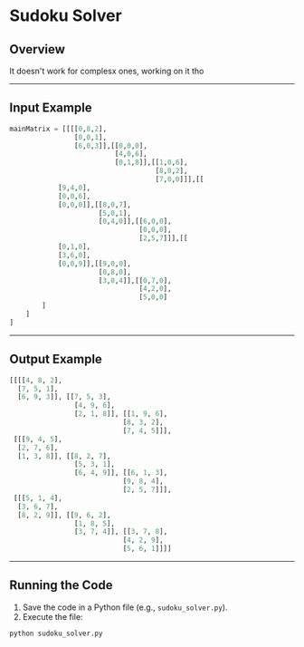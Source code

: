 # Sudoku Solver

## Overview
It doesn't work for complesx ones, working on it tho

---

## Input Example
```python
mainMatrix = [[[[0,8,2],
                [0,0,1],
                [6,0,3]],[[0,0,0],
                          [4,0,6],
                          [0,1,8]],[[1,0,6],
                                    [8,0,2],
                                    [7,0,0]]],[[
            [9,4,0],
            [0,0,6],
            [0,0,0]],[[8,0,7],
                      [5,0,1],
                      [0,4,0]],[[6,0,0],
                                [0,0,0],
                                [2,5,7]]],[[
            [0,1,0],
            [3,6,0],
            [0,0,9]],[[9,0,0],
                      [0,8,0],
                      [3,0,4]],[[0,7,0],
                                [4,2,0],
                                [5,0,0]
        ]
    ]
]
```

---

## Output Example
```python
[[[[4, 8, 2], 
  [7, 5, 1], 
  [6, 9, 3]], [[7, 5, 3], 
                [4, 9, 6], 
                [2, 1, 8]], [[1, 9, 6], 
                            [8, 3, 2], 
                            [7, 4, 5]]], 
 [[[9, 4, 5], 
  [2, 7, 6], 
  [1, 3, 8]], [[8, 2, 7], 
                [5, 3, 1], 
                [6, 4, 9]], [[6, 1, 3], 
                            [9, 8, 4], 
                            [2, 5, 7]]], 
 [[[5, 1, 4], 
  [3, 6, 7], 
  [8, 2, 9]], [[9, 6, 2], 
                [1, 8, 5], 
                [3, 7, 4]], [[3, 7, 8], 
                            [4, 2, 9], 
                            [5, 6, 1]]]]
```

---

## Running the Code
1. Save the code in a Python file (e.g., `sudoku_solver.py`).
2. Execute the file:
```bash
python sudoku_solver.py
```
